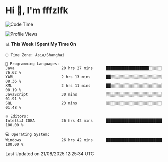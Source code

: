 # Hi 👋, I'm fffzlfk

<!--START_SECTION:waka-->
![Code Time](http://img.shields.io/badge/Code%20Time-1%2C342%20hrs%2036%20mins-blue)

![Profile Views](http://img.shields.io/badge/Profile%20Views-0-blue)

📊 **This Week I Spent My Time On** 

```text
🕑︎ Time Zone: Asia/Shanghai

💬 Programming Languages: 
Java                     20 hrs 27 mins      ███████████████████░░░░░░   76.62 % 
YAML                     2 hrs 13 mins       ██░░░░░░░░░░░░░░░░░░░░░░░   08.36 % 
XML                      2 hrs 11 mins       ██░░░░░░░░░░░░░░░░░░░░░░░   08.19 % 
JavaScript               30 mins             ░░░░░░░░░░░░░░░░░░░░░░░░░   01.91 % 
SQL                      23 mins             ░░░░░░░░░░░░░░░░░░░░░░░░░   01.48 % 

🔥 Editors: 
IntelliJ IDEA            26 hrs 42 mins      █████████████████████████   100.00 % 

💻 Operating System: 
Windows                  26 hrs 42 mins      █████████████████████████   100.00 % 
```


 Last Updated on 21/08/2025 12:25:34 UTC
<!--END_SECTION:waka-->
